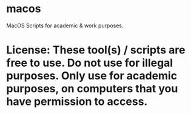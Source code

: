 # macos
MacOS Scripts for academic & work purposes.

# License: These tool(s) / scripts are free to use. Do not use for illegal purposes. Only use for academic purposes, on computers that you have permission to access.
